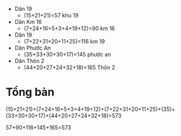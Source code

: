 
- Dân 19
	- (15+21+21)=57 khu 19
- Dân Km 16
	- (7+24+16+5+3+4+19+12)=90 km 16
- Dân 19 
	- (7+22+31+20+11+25)=116 km 19
- Dân Phước An
	- (35+33+30+30+17)=145 phước an
- Dân Thôn 2
	- (44+20+27+24+32+18)=165 Thôn 2

# Tổng bàn
(15+21+21)+(7+24+16+5+3+4+19+12)+(7+22+31+20+11+25)+(35)+(33+30+30+17)+(44+20+27+24+32+18)=573

57+90+116+145+165=573